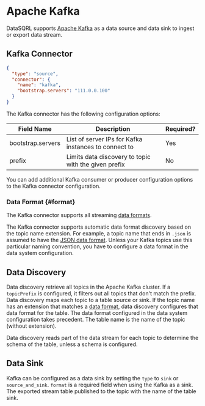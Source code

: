 # Apache Kafka

DataSQRL supports [Apache Kafka](https://kafka.apache.org/) as a data source and data sink to ingest or export data stream. 

## Kafka Connector

```json title="system.discovery.table.json"
{
  "type": "source",
  "connector": {
    "name": "kafka",
    "bootstrap.servers": "111.0.0.100"
  }
}
```

The Kafka connector has the following configuration options:

| Field Name        | Description   | Required?     |
|-------------------|---------------|---------------|
| bootstrap.servers | List of server IPs for Kafka instances to connect to | Yes  |
| prefix            | Limits data discovery to topic with the given prefix | No  |

You can add additional Kafka consumer or producer configuration options to the Kafka connector configuration. 

### Data Format {#format}

The Kafka connector supports all streaming [data formats](/docs/category/data-format).

The Kafka connector supports automatic data format discovery based on the topic name extension. For example, a topic name that ends in `.json` is assumed to have the [JSON data format](../format/json). Unless your Kafka topics use this particular naming convention, you have to configure a data format in the data system configuration.

## Data Discovery

Data discovery retrieve all topics in the Apache Kafka cluster. If a `topicPrefix` is configured, it filters out all topics that don't match the prefix. Data discovery maps each topic to a table source or sink.
If the topic name has an extension that matches a [data format](#format), data discovery configures that data format for the table. The data format configured in the data system configuration takes precedent. The table name is the name of the topic (without extension).

Data discovery reads part of the data stream for each topic to determine the schema of the table, unless a schema is configured.

## Data Sink

Kafka can be configured as a data sink by setting the `type` to `sink` or `source_and_sink`. `format` is a required field when using the Kafka as a sink. The exported stream table published to the topic with the name of the table sink.
